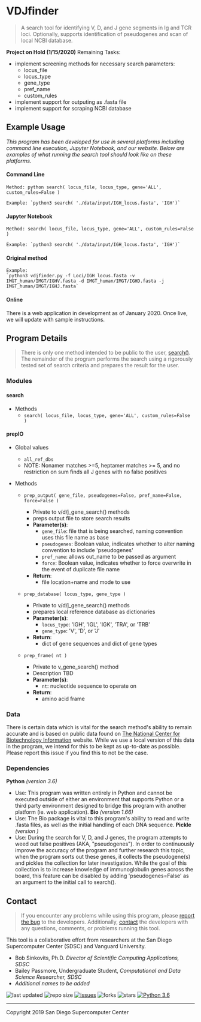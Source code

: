 # VDJfinder
> A search tool for identifying V, D, and J gene segments in Ig and TCR loci. Optionally, supports identification of pseudogenes and scan of local NCBI database.


__Project on Hold (1/15/2020)__
Remaining Tasks:
- implement screening methods for necessary search parameters:
    - locus_file
    - locus_type
    - gene_type
    - pref_name
    - custom_rules
- implement support for outputing as .fasta file
- implement support for scraping NCBI database


## Example Usage
_This program has been developed for use in several platforms including command line execution, Jupyter Notebook, and our website. Below are examples of what running the search tool should look like on these platforms._

#### Command Line
    Method: python search( locus_file, locus_type, gene='ALL', custom_rules=False )

    Example: `python3 search( './data/input/IGH_locus.fasta', 'IGH')`

#### Jupyter Notebook
    Method: search( locus_file, locus_type, gene='ALL', custom_rules=False )

    Example: `python3 search( './data/input/IGH_locus.fasta', 'IGH')`

#### Original method
    Example:
    `python3 vdjfinder.py -f Loci/IGH_locus.fasta -v IMGT_human/IMGT/IGHV.fasta -d IMGT_human/IMGT/IGHD.fasta -j IMGT_human/IMGT/IGHJ.fasta`

#### Online
There is a web application in development as of January 2020. Once live, we will update with sample instructions.



## **Program Details**
> There is only one method intended to be public to the user, [search()](https://github.com/bailatrix/VDJfinder/blob/master/src/modules/search.py). The remainder of the program performs the search using a rigorously tested set of search criteria and prepares the result for the user. 


### Modules
#### search
* Methods
    * `search( locus_file, locus_type, gene='ALL', custom_rules=False )`

#### prepIO
* Global values
    * `all_ref_dbs`
    * NOTE: Nonamer matches >=5, heptamer matches >= 5, and no restriction on sum finds all J genes with no false positives

* Methods 
    * `prep_output( gene_file, pseudogenes=False, pref_name=False, force=False )`
        * Private to v/d/j_gene_search() methods
        * preps output file to store search results
        * __Parameter(s)__:
            * `gene_file`: file that is being searched, naming convention uses this file name as base
            * `pseudogenes`: Boolean value, indicates whether to alter naming convention to include 'pseudogenes'
            * `pref_name`: allows out_name to be passed as argument
            * `force`: Boolean value, indicates whether to force overwrite in the event of duplicate file name
        * __Return__:
            * file location+name and mode to use
       
    * `prep_database( locus_type, gene_type )`
        * Private to v/d/j_gene_search() methods
        * prepares local reference database as dictionaries
        * __Parameter(s)__:
            * `locus_type`: 'IGH', 'IGL', 'IGK', 'TRA', or 'TRB'
            * `gene_type`: 'V', 'D', or 'J'
        * __Return__:
            * dict of gene sequences and dict of gene types
        
    * `prep_frame( nt )`
        * Private to v_gene_search() method
        * Description TBD
        * __Parameter(s)__:
            * `nt`: nucleotide sequence to operate on
        * __Return__:
            * amino acid frame

### Data
There is certain data which is vital for the search method's ability to remain accurate and is based on public data found on [The National Center for Biotechnology Information](https://www.ncbi.nlm.nih.gov/gene?Db=gene&Cmd=DetailsSearch&Term=3492) website. While we use a local version of this data in the program, we intend for this to be kept as up-to-date as possible. Please report this issue if you find this to not be the case. 

### Dependencies
__Python__ _(version 3.6)_
- Use: This program was written entirely in Python and cannot be executed outside of either an environment that supports Python or a third party environment designed to bridge this program with another platform (ie. web application). 
__Bio__ _(version 1.66)_
- Use: The Bio package is vital to this program's ability to read and write .fasta files, as well as the initial handling of each DNA sequence.
__Pickle__ _(version )_
- Use: During the search for V, D, and J genes, the program attempts to weed out false positives (AKA, "pseudogenes"). In order to continuously improve the accuracy of the program and further research this topic, when the program sorts out these genes, it collects the pseudogene(s) and pickles the collection for later investigation. While the goal of this collection is to increase knowledge of immunoglobulin genes across the board, this feature can be disabled by adding 'pseudogenes=False' as an argument to the initial call to search().


## **Contact**
> If you encounter any problems while using this program, please [report the bug](https://github.com/bailatrix/VDJfinder/issues) to the developers. Additionally, [contact](https://www.eloquenceintech.com/contact) the developers with any questions, comments, or problems running this tool.

This tool is a collaborative effort from researchers at the San Diego Supercomputer Center (SDSC) and Vanguard University.
- Bob Sinkovits, Ph.D. _Director of Scientific Computing Applications, SDSC_
- Bailey Passmore, Undergraduate Student, _Computational and Data Science Researcher, SDSC_
- _Additional names to be added_ 

![last updated](https://img.shields.io/github/last-commit/bailatrix/VDJfinder)
![repo size](https://img.shields.io/github/repo-size/bailatrix/VDJfinder)
[![issues](https://img.shields.io/github/issues/bailatrix/VDJfinder)](https://github.com/bailatrix/VDJfinder/issues)
![forks](https://img.shields.io/github/forks/bailatrix/VDJfinder?style=social)
![stars](https://img.shields.io/github/stars/bailatrix/VDJfinder?style=social)
[![Python 3.6](https://img.shields.io/badge/python-3.6-blue.svg)](https://www.python.org/downloads/release/python-360/)

---

Copyright 2019 San Diego Supercomputer Center

